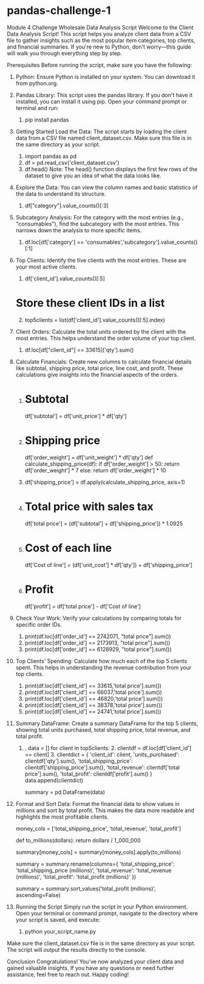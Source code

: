 # pandas-challenge-1
Module 4 Challenge
Wholesale Data Analysis Script
Welcome to the Client Data Analysis Script! This script helps you analyze client data from a CSV file to gather insights such as the most popular item categories, top clients, and financial summaries. If you're new to Python, don't worry—this guide will walk you through everything step by step.

Prerequisites
Before running the script, make sure you have the following:
1. Python: Ensure Python is installed on your system. You can download it from python.org.
2. Pandas Library: This script uses the pandas library. If you don't have it installed, you can install it using pip. Open your command prompt or terminal and run:
    1. pip install pandas
3. Getting Started
    Load the Data:
    The script starts by loading the client data from a CSV file named client_dataset.csv. Make sure this file is in the same directory as your script.
     1. import pandas as pd
     2. df = pd.read_csv('client_dataset.csv')
     3. df.head()
    Note: The head() function displays the first few rows of the dataset to give you an idea of what the data looks like.
4. Explore the Data:
   You can view the column names and basic statistics of the data to understand its structure.
    1. df["category"].value_counts()[:3]
5. Subcategory Analysis:
   For the category with the most entries (e.g., "consumables"), find the subcategory with the most entries. This narrows down the analysis to more specific items.
    1. df.loc[df['category'] == 'consumables','subcategory'].value_counts()[:1]
6. Top Clients:
   Identify the five clients with the most entries. These are your most active clients.
    1. df['client_id'].value_counts()[:5]

    # Store these client IDs in a list
    2. top5clients = list(df['client_id'].value_counts()[:5].index)

7. Client Orders:
   Calculate the total units ordered by the client with the most entries. This helps understand the order volume of your top client.
    1. df.loc[df["client_id"] == 33615]['qty'].sum()

8. Calculate Financials:
   Create new columns to calculate financial details like subtotal, shipping price, total price, line cost, and profit. These calculations give insights into the financial aspects of the orders.

   1. # Subtotal
      df['subtotal'] = df['unit_price'] * df['qty']

   2. # Shipping price
      df['order_weight'] = df['unit_weight'] * df['qty']
      def calculate_shipping_price(df):
        if df['order_weight'] > 50:
          return df['order_weight'] * 7 
        else:
          return df['order_weight'] * 10

    3. df['shipping_price'] = df.apply(calculate_shipping_price, axis=1)

    4. # Total price with sales tax
       df['total price'] = (df['subtotal'] + df['shipping_price']) * 1.0925

    5. # Cost of each line
       df['Cost of line'] = (df['unit_cost'] * df['qty']) + df['shipping_price']

    6. # Profit
       df['profit'] = df['total price'] - df['Cost of line']

9. Check Your Work:
   Verify your calculations by comparing totals for specific order IDs.
    1. print(df.loc[df['order_id'] == 2742071, "total price"].sum())
    2. print(df.loc[df['order_id'] == 2173913, "total price"].sum())
    3. print(df.loc[df['order_id'] == 6128929, "total price"].sum())

10. Top Clients' Spending:
    Calculate how much each of the top 5 clients spent. This helps in understanding the revenue contribution from your top clients.
    1. print(df.loc[df['client_id'] == 33615,'total price'].sum())
    2. print(df.loc[df['client_id'] == 66037,'total price'].sum())
    3. print(df.loc[df['client_id'] == 46820,'total price'].sum())
    4. print(df.loc[df['client_id'] == 38378,'total price'].sum())
    5. print(df.loc[df['client_id'] == 24741,'total price'].sum())

11. Summary DataFrame:
    Create a summary DataFrame for the top 5 clients, showing total units purchased, total shipping price, total revenue, and total profit.
    1. . data = []
       for client in top5clients:
        2. clientdf = df.loc[df['client_id'] == client]
        3. clientdict = {
             'client_id': client,
             'units_purchased': clientdf['qty'].sum(),
             'total_shipping_price': clientdf['shipping_price'].sum(),
             'total_revenue': clientdf['total price'].sum(),
             'total_profit': clientdf['profit'].sum()
           }
           data.append(clientdict)

        summary = pd.DataFrame(data)

12. Format and Sort Data:
    Format the financial data to show values in millions and sort by total profit. This makes the data more readable and highlights the most profitable clients.

    money_cols = ['total_shipping_price', 'total_revenue', 'total_profit']

    def to_millions(dollars):
       return dollars / 1_000_000

    summary[money_cols] = summary[money_cols].apply(to_millions)

    summary = summary.rename(columns={
       'total_shipping_price': 'total_shipping_price (millions)',
       'total_revenue': 'total_revenue (millions)',
       'total_profit': 'total_profit (millions)'
    })

    summary = summary.sort_values('total_profit (millions)', ascending=False)

13. Running the Script
    Simply run the script in your Python environment. Open your terminal or command prompt, navigate to the directory where your script is saved, and execute:
    1. python your_script_name.py


Make sure the client_dataset.csv file is in the same directory as your script. The script will output the results directly to the console.

Conclusion
Congratulations! You've now analyzed your client data and gained valuable insights. If you have any questions or need further assistance, feel free to reach out. Happy coding!